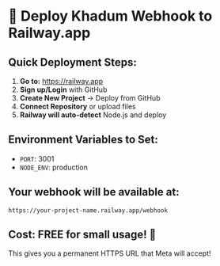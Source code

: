 # 🚀 Deploy Khadum Webhook to Railway.app

## Quick Deployment Steps:

1. **Go to:** https://railway.app
2. **Sign up/Login** with GitHub
3. **Create New Project** → Deploy from GitHub
4. **Connect Repository** or upload files
5. **Railway will auto-detect** Node.js and deploy

## Environment Variables to Set:
- `PORT`: 3001
- `NODE_ENV`: production

## Your webhook will be available at:
`https://your-project-name.railway.app/webhook`

## Cost: FREE for small usage! 🎉

This gives you a permanent HTTPS URL that Meta will accept!










